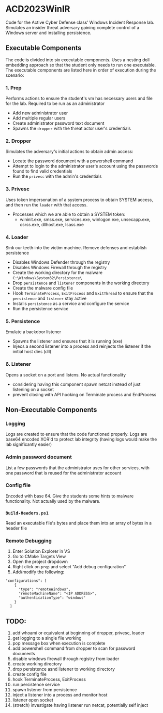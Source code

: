 # ACD2023WinIR

Code for the Active Cyber Defense class' Windows Incident Response lab.
Simulates an insider threat adversary gaining complete control of a Windows server and installing persistence.

## Executable Components
The code is divided into six executable components.
Uses a nesting doll embedding approach so that the student only needs to run one executable.
The executable components are listed here in order of execution during the scenario:

### 1. Prep
Performs actions to ensure the student's vm has necessary users and file for the lab. Required to be run as an administrator
- Add new administrator user
- Add multiple regular users
- Create administrator password text document
- Spawns the `dropper` with the threat actor user's credentials

### 2. Dropper
Simulates the adversary's initial actions to obtain admin access:
- Locate the password document with a powershell command
- Attempt to login to the administrator user's account using the passwords found to find valid credentials
- Run the `privesc` with the admin's credentials

### 3. Privesc
Uses token impersonation of a system process to obtain SYSTEM access, and then run the `loader` with that access.
- Processes which we are able to obtain a SYSTEM token:
  -  wininit.exe, smss.exe, services.exe, winlogon.exe, unsecapp.exe, csrss.exe, dllhost.exe, lsass.exe

### 4. Loader
Sink our teeth into the victim machine. Remove defenses and establish persistence
- Disables Windows Defender through the registry
- Disables Windows Firewall through the registry
- Create the working directory for the malware `C:\Windows\System32\Persistence\`
- Drop `persistence` and `listener` components in the working directory
- Create the malware config file
- Hook `TerminateProcess`, `ExitProcess` and `ExitThread` to ensure that the `persistence` and `listener` stay active
- Installs `persistence` as a service and configure the service
- Run the persistence service

### 5. Persistence
Emulate a backdoor listener
- Spawns the listener and ensures that it is running (exe)
- Injecs a second listener into a process and reinjects the listener if the initial host dies (dll)

### 6. Listener
Opens a socket on a port and listens. No actual functionality
- considering having this component spawn netcat instead of just listening on a socket
- prevent closing with API hooking on Terminate process and EndProcess

## Non-Executable Components

### Logging
Logs are created to ensure that the code functioned properly. Logs are base64 encoded XOR'd to protect lab integrity (having logs would make the lab significantly easier)

### Admin password document
List a few passwords that the administrator uses for other services, with one password that is reused for the administrator account

### Config file
Encoded with base 64. Give the students some hints to malware functionality. Not actually used by the malware.

### `Build-Headers.ps1`
Read an executable file's bytes and place them into an array of bytes in a header file

### Remote Debugging
1. Enter Solution Explorer in VS
1. Go to CMake Targets View
1. Open the project dropdown
1. Right click on `prep` and select "Add debug configuration"
1. Add/modify the following:
```
"configurations": [
    {
      "type": "remoteWindows",
      "remoteMachineName": "<IP ADDRESS>",
      "authenticationType": "windows"
    }
  ]
```

## TODO:
1. add whoami or equivalent at beginning of dropper, privesc, loader
1. get logging to a single file working
1. pop message box when execution is complete
1. add powershell command from dropper to scan for password documents
1. disable windows firewall through registry from loader
1. create working directory
1. drop persistence asnd listener to working directory
1. create config file
1. hook TerminateProcess, ExitProcess
1. run persistence service
1. spawn listener from persistence
1. inject a listener into a process and monitor host
1. listener open socket
1. (stretch) investigate having listener run netcat, potentially self inject